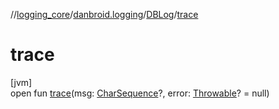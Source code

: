 //[logging_core](../../../index.md)/[danbroid.logging](../index.md)/[DBLog](index.md)/[trace](trace.md)

# trace

[jvm]\
open fun [trace](trace.md)(msg: [CharSequence](https://kotlinlang.org/api/latest/jvm/stdlib/kotlin/-char-sequence/index.html)?, error: [Throwable](https://kotlinlang.org/api/latest/jvm/stdlib/kotlin/-throwable/index.html)? = null)
